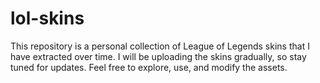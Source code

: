 # lol-skins
This repository is a personal collection of League of Legends skins that I have extracted over time. I will be uploading the skins gradually, so stay tuned for updates. Feel free to explore, use, and modify the assets.
